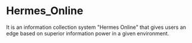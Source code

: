 # Hermes_Online
It is an information collection system "Hermes Online" that gives users an edge based on superior information power in a given environment.

